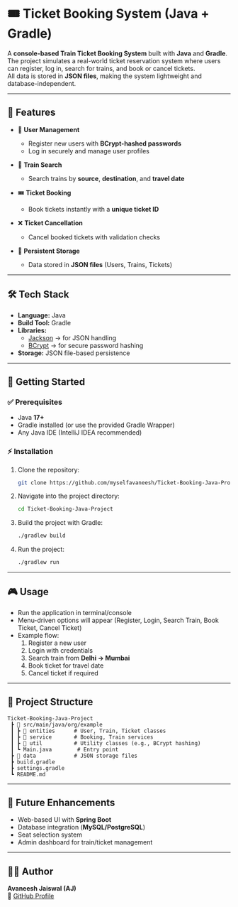 # 🎟️ Ticket Booking System (Java + Gradle)

A **console-based Train Ticket Booking System** built with **Java** and **Gradle**.  
The project simulates a real-world ticket reservation system where users can register, log in, search for trains, and book or cancel tickets.  
All data is stored in **JSON files**, making the system lightweight and database-independent.

---

## 📌 Features

- 👤 **User Management**  
  - Register new users with **BCrypt-hashed passwords**  
  - Log in securely and manage user profiles  

- 🚆 **Train Search**  
  - Search trains by **source**, **destination**, and **travel date**  

- 🎟 **Ticket Booking**  
  - Book tickets instantly with a **unique ticket ID**  

- ❌ **Ticket Cancellation**  
  - Cancel booked tickets with validation checks  

- 💾 **Persistent Storage**  
  - Data stored in **JSON files** (Users, Trains, Tickets)  

---

## 🛠 Tech Stack

- **Language:** Java  
- **Build Tool:** Gradle  
- **Libraries:**  
  - [Jackson](https://github.com/FasterXML/jackson) → for JSON handling  
  - [BCrypt](https://github.com/jeremyh/jBCrypt) → for secure password hashing  
- **Storage:** JSON file-based persistence  

---

## 🚀 Getting Started

### ✅ Prerequisites
- Java **17+**  
- Gradle installed (or use the provided Gradle Wrapper)  
- Any Java IDE (IntelliJ IDEA recommended)

### ⚡ Installation
1. Clone the repository:
   ```bash
   git clone https://github.com/myselfavaneesh/Ticket-Booking-Java-Project.git
   ```
2. Navigate into the project directory:
   ```bash
   cd Ticket-Booking-Java-Project
   ```
3. Build the project with Gradle:
   ```bash
   ./gradlew build
   ```
4. Run the project:
   ```bash
   ./gradlew run
   ```

---

## 🎮 Usage

- Run the application in terminal/console  
- Menu-driven options will appear (Register, Login, Search Train, Book Ticket, Cancel Ticket)  
- Example flow:  
  1. Register a new user  
  2. Login with credentials  
  3. Search train from **Delhi → Mumbai**  
  4. Book ticket for travel date  
  5. Cancel ticket if required  

---

## 📂 Project Structure

```
Ticket-Booking-Java-Project
 ┣ 📂 src/main/java/org/example
 ┃ ┣ 📂 entities      # User, Train, Ticket classes
 ┃ ┣ 📂 service       # Booking, Train services
 ┃ ┣ 📂 util          # Utility classes (e.g., BCrypt hashing)
 ┃ ┗ Main.java        # Entry point
 ┣ 📂 data            # JSON storage files
 ┣ build.gradle
 ┣ settings.gradle
 ┗ README.md
```

---

## 🌟 Future Enhancements
- Web-based UI with **Spring Boot**  
- Database integration (**MySQL/PostgreSQL**)  
- Seat selection system  
- Admin dashboard for train/ticket management  

---

## 👨‍💻 Author
**Avaneesh Jaiswal (AJ)**  
🔗 [GitHub Profile](https://github.com/myselfavaneesh)
